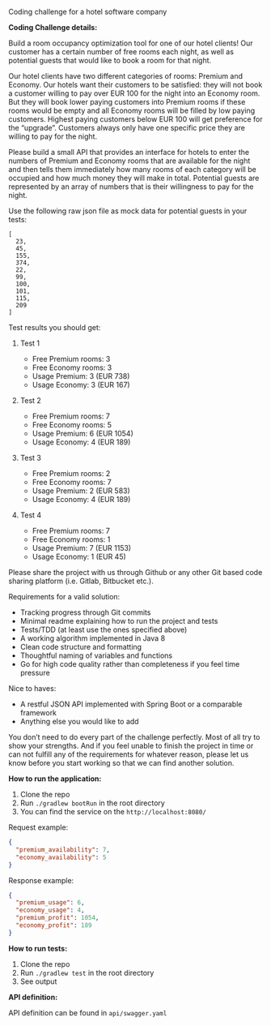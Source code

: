 Coding challenge for a hotel software company

**Coding Challenge details:**

Build a room occupancy optimization tool for one of our hotel clients! Our customer has a
certain number of free rooms each night, as well as potential guests that would like to book a
room for that night.

Our hotel clients have two different categories of rooms: Premium and Economy. Our hotels
want their customers to be satisfied: they will not book a customer willing to pay over EUR
100 for the night into an Economy room. But they will book lower paying customers into
Premium rooms if these rooms would be empty and all Economy rooms will be filled by low
paying customers. Highest paying customers below EUR 100 will get preference for the
“upgrade”. Customers always only have one specific price they are willing to pay for the
night.

Please build a small API that provides an interface for hotels to enter the numbers of
Premium and Economy rooms that are available for the night and then tells them
immediately how many rooms of each category will be occupied and how much money they
will make in total. Potential guests are represented by an array of numbers that is their
willingness to pay for the night.

Use the following raw json file as mock data for potential guests in your tests:
```
[
  23,
  45,
  155,
  374,
  22,
  99,
  100,
  101,
  115,
  209
]
```


Test results you should get:

1. Test 1
    
    * Free Premium rooms: 3
    * Free Economy rooms: 3
    * Usage Premium: 3 (EUR 738)
    * Usage Economy: 3 (EUR 167)

1. Test 2

    * Free Premium rooms: 7
    * Free Economy rooms: 5
    * Usage Premium: 6 (EUR 1054)
    * Usage Economy: 4 (EUR 189)

1. Test 3

    * Free Premium rooms: 2
    * Free Economy rooms: 7
    * Usage Premium: 2 (EUR 583)
    * Usage Economy: 4 (EUR 189)

1. Test 4
    * Free Premium rooms: 7
    * Free Economy rooms: 1
    * Usage Premium: 7 (EUR 1153)
    * Usage Economy: 1 (EUR 45)


Please share the project with us through Github or any other Git based code sharing
platform (i.e. Gitlab, Bitbucket etc.).


Requirements for a valid solution:
- Tracking progress through Git commits
- Minimal readme explaining how to run the project and tests
- Tests/TDD (at least use the ones specified above)
- A working algorithm implemented in Java 8
- Clean code structure and formatting
- Thoughtful naming of variables and functions
- Go for high code quality rather than completeness if you feel time pressure

Nice to haves:
- A restful JSON API implemented with Spring Boot or a comparable framework
- Anything else you would like to add

You don’t need to do every part of the challenge perfectly. Most of all try to show your
strengths. And if you feel unable to finish the project in time or can not fulfill any of the
requirements for whatever reason, please let us know before you start working so that we
can find another solution.

**How to run the application:**

1. Clone the repo
1. Run `./gradlew bootRun` in the root directory
1. You can find the service on the `http://localhost:8080/`

Request example:
```json
{
  "premium_availability": 7,
  "economy_availability": 5
}
```

Response example:
```json
{
  "premium_usage": 6,
  "economy_usage": 4,
  "premium_profit": 1054,
  "economy_profit": 189
}
```

**How to run tests:**

1. Clone the repo
1. Run `./gradlew test` in the root directory
1. See output

**API definition:**

API definition can be found in `api/swagger.yaml`